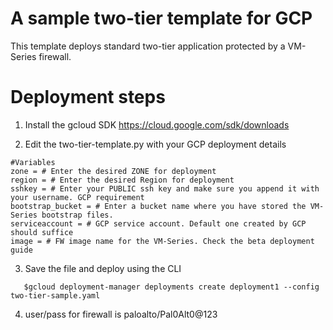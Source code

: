 # A sample two-tier template for GCP
This template deploys standard two-tier application protected by a VM-Series firewall. 

# Deployment steps
1. Install the gcloud SDK https://cloud.google.com/sdk/downloads

2. Edit the two-tier-template.py with your GCP deployment details
```
#Variables
zone = # Enter the desired ZONE for deployment
region = # Enter the desired Region for deployment 
sshkey = # Enter your PUBLIC ssh key and make sure you append it with your username. GCP requirement
bootstrap_bucket = # Enter a bucket name where you have stored the VM-Series bootstrap files.
serviceaccount = # GCP service account. Default one created by GCP should suffice
image = # FW image name for the VM-Series. Check the beta deployment guide

```
3. Save the file and deploy using the CLI
```
   $gcloud deployment-manager deployments create deployment1 --config two-tier-sample.yaml
```
4. user/pass for firewall is paloalto/Pal0Alt0@123
